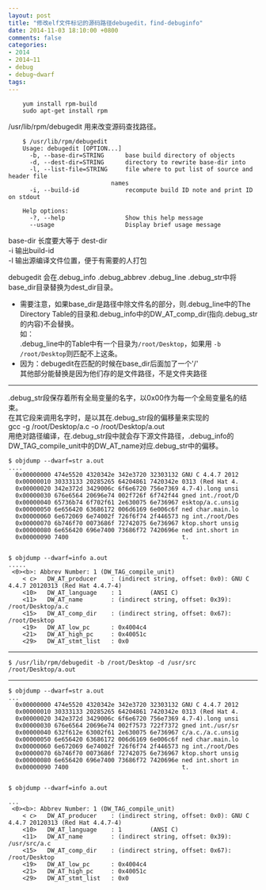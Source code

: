 ```yaml
---
layout: post
title: "修改elf文件标记的源码路径debugedit，find-debuginfo"
date: 2014-11-03 18:10:00 +0800
comments: false
categories:
- 2014
- 2014~11
- debug
- debug~dwarf
tags:
---
```

```
	yum install rpm-build
	sudo apt-get install rpm
```
/usr/lib/rpm/debugedit 用来改变源码查找路径。
```
	$ /usr/lib/rpm/debugedit
	Usage: debugedit [OPTION...]
	  -b, --base-dir=STRING      base build directory of objects
	  -d, --dest-dir=STRING      directory to rewrite base-dir into
	  -l, --list-file=STRING     file where to put list of source and header file
		                     names
	  -i, --build-id             recompute build ID note and print ID on stdout

	Help options:
	  -?, --help                 Show this help message
	  --usage                    Display brief usage message
```
base-dir 长度要大等于 dest-dir  
-i 输出build-id  
-l 输出源编译文件位置，便于有需要的人打包

debugedit 会在.debug_info .debug_abbrev .debug_line .debug_str中将base_dir目录替换为dest_dir目录。  
* 需要注意，如果base_dir是路径中除文件名的部分，则.debug_line中的The Directory Table的目录和.debug_info中的DW_AT_comp_dir(指向.debug_str的内容)不会替换。  
如：  
.debug_line中的Table中有一个目录为`/root/Desktop`，如果用 `-b /root/Desktop`则匹配不上这条。  
* 因为：debugedit在匹配的时候在base_dir后面加了一个'/'  
其他部分能替换是因为他们存的是文件路径，不是文件夹路径  

--------

.debug_str段保存着所有全局变量的名字，以0x00作为每一个全局变量名的结束。  
在其它段来调用名字时，是以其在.debug_str段的偏移量来实现的  
gcc -g /root/Desktop/a.c -o /root/Desktop/a.out  
用绝对路径编译，在.debug_str段中就会存下源文件路径，.debug_info的DW_TAG_compile_unit中的DW_AT_name对应.debug_str中的偏移。  

```
$ objdump --dwarf=str a.out
....
  0x00000000 474e5520 4320342e 342e3720 32303132 GNU C 4.4.7 2012
  0x00000010 30333133 20285265 64204861 7420342e 0313 (Red Hat 4.
  0x00000020 342e372d 3429006c 6f6e6720 756e7369 4.7-4).long unsi
  0x00000030 676e6564 20696e74 002f726f 6f742f44 gned int./root/D
  0x00000040 65736b74 6f702f61 2e630075 6e736967 esktop/a.c.unsig
  0x00000050 6e656420 63686172 006d6169 6e006c6f ned char.main.lo
  0x00000060 6e672069 6e74002f 726f6f74 2f446573 ng int./root/Des
  0x00000070 6b746f70 0073686f 72742075 6e736967 ktop.short unsig
  0x00000080 6e656420 696e7400 73686f72 7420696e ned int.short in
  0x00000090 7400                                t.


$ objdump --dwarf=info a.out
.....
 <0><b>: Abbrev Number: 1 (DW_TAG_compile_unit)
    < c>   DW_AT_producer    : (indirect string, offset: 0x0): GNU C 4.4.7 20120313 (Red Hat 4.4.7-4)
    <10>   DW_AT_language    : 1        (ANSI C)
    <11>   DW_AT_name        : (indirect string, offset: 0x39): /root/Desktop/a.c
    <15>   DW_AT_comp_dir    : (indirect string, offset: 0x67): /root/Desktop
    <19>   DW_AT_low_pc      : 0x4004c4
    <21>   DW_AT_high_pc     : 0x40051c
    <29>   DW_AT_stmt_list   : 0x0
```
-----------------------------------------

```  
$ /usr/lib/rpm/debugedit -b /root/Desktop -d /usr/src /root/Desktop/a.out
```

----------------------------------------
```
$ objdump --dwarf=str a.out
...
  0x00000000 474e5520 4320342e 342e3720 32303132 GNU C 4.4.7 2012
  0x00000010 30333133 20285265 64204861 7420342e 0313 (Red Hat 4.
  0x00000020 342e372d 3429006c 6f6e6720 756e7369 4.7-4).long unsi
  0x00000030 676e6564 20696e74 002f7573 722f7372 gned int./usr/sr
  0x00000040 632f612e 63002f61 2e630075 6e736967 c/a.c./a.c.unsig
  0x00000050 6e656420 63686172 006d6169 6e006c6f ned char.main.lo
  0x00000060 6e672069 6e74002f 726f6f74 2f446573 ng int./root/Des
  0x00000070 6b746f70 0073686f 72742075 6e736967 ktop.short unsig
  0x00000080 6e656420 696e7400 73686f72 7420696e ned int.short in
  0x00000090 7400                                t.


$ objdump --dwarf=info a.out

...
 <0><b>: Abbrev Number: 1 (DW_TAG_compile_unit)
    < c>   DW_AT_producer    : (indirect string, offset: 0x0): GNU C 4.4.7 20120313 (Red Hat 4.4.7-4)
    <10>   DW_AT_language    : 1        (ANSI C)
    <11>   DW_AT_name        : (indirect string, offset: 0x39): /usr/src/a.c
    <15>   DW_AT_comp_dir    : (indirect string, offset: 0x67): /root/Desktop
    <19>   DW_AT_low_pc      : 0x4004c4
    <21>   DW_AT_high_pc     : 0x40051c
    <29>   DW_AT_stmt_list   : 0x0
```
